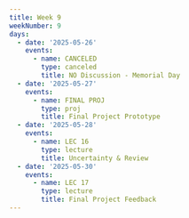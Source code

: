 ```yaml
---
title: Week 9
weekNumber: 9
days:
  - date: '2025-05-26'
    events:
      - name: CANCELED
        type: canceled
        title: NO Discussion - Memorial Day
  - date: '2025-05-27'
    events:
      - name: FINAL PROJ
        type: proj
        title: Final Project Prototype
  - date: '2025-05-28'
    events:
      - name: LEC 16
        type: lecture
        title: Uncertainty & Review
  - date: '2025-05-30'
    events:
      - name: LEC 17
        type: lecture
        title: Final Project Feedback
---
```

